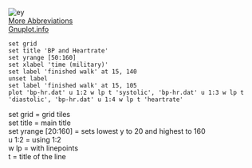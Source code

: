 ![ey](https://i.stack.imgur.com/QpFsh.png)   
 [More Abbreviations](https://superuser.com/questions/508644/looking-up-gnuplot-abbreviations)     
[Gnuplot.info](http://www.gnuplot.info/)    
 ```
 set grid
set title 'BP and Heartrate'
set yrange [50:160]
set xlabel 'time (military)'
set label 'finished walk' at 15, 140
unset label
set label 'finished walk' at 15, 105
plot 'bp-hr.dat' u 1:2 w lp t 'systolic', 'bp-hr.dat' u 1:3 w lp t 'diastolic', 'bp-hr.dat' u 1:4 w lp t 'heartrate'
```  

set grid = grid tiles   
set title = main title   
set yrange [20:160] = sets lowest y to 20 and highest to 160  
u 1:2 = using 1:2   
w lp = with linepoints    
t = title of the line   

 
 
 
 
 
 
